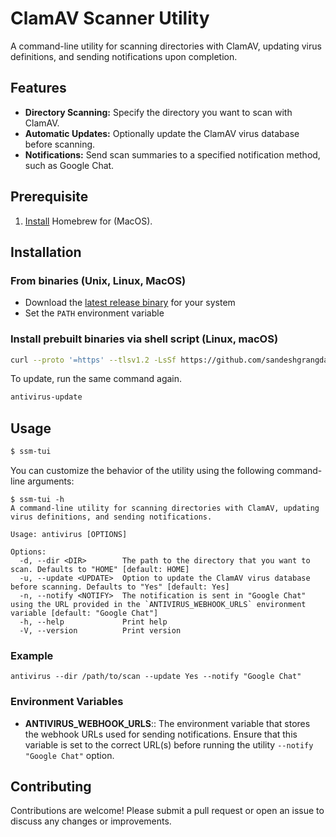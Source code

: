 # ClamAV Scanner Utility

A command-line utility for scanning directories with ClamAV, updating virus definitions, and sending notifications upon completion.

## Features
- **Directory Scanning:** Specify the directory you want to scan with ClamAV.
- **Automatic Updates:** Optionally update the ClamAV virus database before scanning.
- **Notifications:** Send scan summaries to a specified notification method, such as Google Chat.

## Prerequisite
1. [Install](https://brew.sh/) Homebrew for (MacOS).

## Installation

### From binaries (Unix, Linux, MacOS)
- Download the [latest release binary](https://github.com/sandeshgrangdan/antivirus/releases) for your system
- Set the `PATH` environment variable

### Install prebuilt binaries via shell script (Linux, macOS)
```bash
curl --proto '=https' --tlsv1.2 -LsSf https://github.com/sandeshgrangdan/antivirus/releases/download/v0.1.0/ssm-tui-installer.sh | sh
```

To update, run the same command again.
```bash
antivirus-update
```

## Usage

```bash
$ ssm-tui
```
You can customize the behavior of the utility using the following command-line arguments:
```
$ ssm-tui -h
A command-line utility for scanning directories with ClamAV, updating virus definitions, and sending notifications.

Usage: antivirus [OPTIONS]

Options:
  -d, --dir <DIR>        The path to the directory that you want to scan. Defaults to "HOME" [default: HOME]
  -u, --update <UPDATE>  Option to update the ClamAV virus database before scanning. Defaults to "Yes" [default: Yes]
  -n, --notify <NOTIFY>  The notification is sent in "Google Chat" using the URL provided in the `ANTIVIRUS_WEBHOOK_URLS` environment variable [default: "Google Chat"]
  -h, --help             Print help
  -V, --version          Print version
```

### Example
```
antivirus --dir /path/to/scan --update Yes --notify "Google Chat"
```

### Environment Variables
- **ANTIVIRUS_WEBHOOK_URLS**:: The environment variable that stores the webhook URLs used for sending notifications. Ensure that this variable is set to the correct URL(s) before running the utility `--notify "Google Chat"` option.

## Contributing
Contributions are welcome! Please submit a pull request or open an issue to discuss any changes or improvements.
